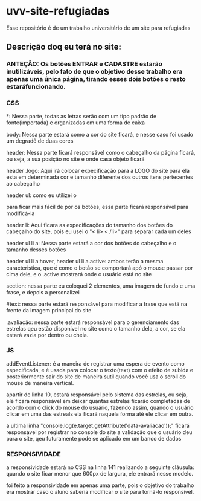 # uvv-site-refugiadas
Esse repositório é de um trabalho universitário de um site para refugiadas

## Descrição doq eu terá no site:

### ANTEÇÃO: Os botões ENTRAR e CADASTRE estarão inutilizáveis, pelo fato de que o objetivo desse trabalho era apenas uma única página, tirando esses dois botões o resto estaráfuncionando.

### CSS
*: Nessa parte, todas as letras serão com um tipo padrão de fonte(importada) e organizadas em uma forma de caixa

body: Nessa parte estará como a cor do site ficará, e nesse caso foi usado um degradê de duas cores

header: Nessa parte ficará responsável como o cabeçalho da página ficará, ou seja, a sua posição no site e onde casa objeto ficará

header .logo: Aqui irá colocar expecificação para a LOGO do site para ela esta em determinada cor e tamanho diferente dos outros itens pertecentes ao cabeçalho

header ul: como eu utilizei o <ul></ul> para ficar mais fácil de por os botões, essa parte ficará responsável para modificá-la

header li: Aqui ficara as expecificações do tamanho dos botões do cabeçalho do site, pois eu usei o "< li> < /li>" para separar cada um deles

header ul li a: Nessa parte estará a cor dos botões do cabeçalho e o tamanho desses botões

header ul li a:hover, header ul li a.active: ambos terão a mesma caracteristica, que é como o botão se comportará apó o mouse passar por cima dele, e o .active mostrará onde o usuário está no site

section: nessa parte eu coloquei 2 elementos, uma imagem de fundo e uma frase, e depois a personalizei

#text: nessa parte estará responsável para modificar a frase que está na frente da imagem principal do site

.avaliação: nessa parte estará responsável para o gerenciamento das estrelas qeu estão disponivel no site
como o tamanho dela, a cor, se ela estará vazia por dentro ou cheia.


### JS


addEventListener: é a maneira de registrar uma espera de evento como especificada, e é usada para colocar o texto(text) com o efeito de subida
e posteriormente sair do site de maneira sutil quando você usa o scroll do mouse de maneira vertical.
 
apartir de linha 10, estará responsável pelo sistema das estrelas, ou seja, ele ficará responsável em deixar quantas estrelas ficarão completadas de acordo com o click do mouse do usuário, 
fazendo assim, quando o usuário clicar em uma das estreals ela ficará naquela forma até ele clicar em outra.

a ultima linha "console.log(e.target.getAttribute('data-avaliacao'));" ficará responsável por registrar no console do site a validação que o usuário deu para o site, qeu futuramente pode se aplicado em um banco de dados

### RESPONSIVIDADE

a responsividade estará no CSS na linha 141 realizando a seguinte cláusula: quando o site ficar menor que 600px de largura, ele entrará nesse modelo.

foi feito a responsividade em apenas uma parte, pois o objetivo do trabalho era mostrar caso o aluno saberia modificar o site para torná-lo responsivel.




